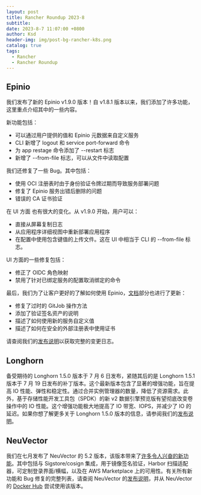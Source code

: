 ```yaml
---
layout: post
title: Rancher Roundup 2023-8
subtitle:
date: 2023-8-7 11:07:00 +0800
author: Ksd
header-img: img/post-bg-rancher-k8s.png
catalog: true
tags:
  - Rancher
  - Rancher Roundup
---
```


## Epinio

我们发布了新的 Epinio v1.9.0 版本！自 v1.8.1 版本以来，我们添加了许多功能，这里重点介绍其中的一些内容。

新功能包括：

- 可以通过用户提供的值和 Epinio 元数据来自定义服务
- CLI 新增了 logout 和 service port-forward 命令
- 为 app restage 命令添加了 --restart 标志
- 新增了 --from-file 标志，可以从文件中读取配置

我们还修复了一些 Bug。其中包括：

- 使用 OCI 注册表时由于身份验证令牌过期而导致服务部署问题
- 修复了 Epinio 服务出错后删除的问题
- 错误的 CA 证书验证

在 UI 方面 也有很大的变化。从 v1.9.0 开始，用户可以：

- 直接从屏幕复制日志
- 从应用程序详细视图中重新部署应用程序
- 在配置中使用包含键值的上传文件。这在 UI 中相当于 CLI 的 --from-file 标志。

UI 方面的一些修复包括：

- 修正了 OIDC 角色映射
- 禁用了针对已绑定服务的配置取消绑定的命令

最后，我们为了让客户更好的了解如何使用 Epinio，[文档](https://docs.epinio.io/)部分也进行了更新：

- 修复了过时的 GitJob 操作方法
- 添加了验证签名资产的说明
- 描述了如何使用新的服务自定义值
- 描述了如何在安全的外部注册表中使用证书

请查阅我们的[发布说明](https://github.com/epinio/epinio/releases/tag/v1.9.0)以获取完整的变更日志。

## Longhorn

备受期待的 Longhorn 1.5.0 版本于 7 月 6 日发布，紧随其后的是 Longhorn 1.5.1 版本于 7 月 19 日发布的补丁版本。这个最新版本包含了显著的增强功能，旨在提高 IO 性能、弹性和稳定性。通过合并实例管理器的数量，降低了资源需求。此外，基于存储性能开发工具包（SPDK）的新 v2 数据引擎预览版有望彻底改变卷操作中的 IO 性能。这个增强功能极大地提高了 IO 带宽、IOPS，并减少了 IO 的延迟。如果你想了解更多关于 Longhorn 1.5.0 版本的信息，请参阅我们的[发布说明](https://github.com/longhorn/longhorn/releases/tag/v1.5.0)。

## NeuVector

我们在七月发布了 NeuVector 的 5.2 版本，该版本带来了[许多令人兴奋的新功能](https://www.suse.com/c/neuvector-5-2-is-now-available/)。其中包括与 Sigstore/cosign 集成，用于镜像签名验证，Harbor 扫描适配器，可定制登录界面/横幅，以及在 AWS Marketplace 上的可用性。有关所有新功能和 Bug 修复的完整列表，请查阅 NeuVector 的[发布说明](https://open-docs.neuvector.com/releasenotes/5x#520-july-2023)，并从 NeuVector 的 [Docker Hub](https://hub.docker.com/u/neuvector) 尝试使用该版本。
